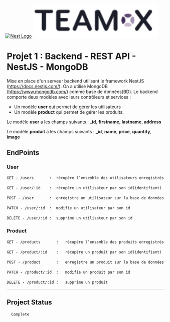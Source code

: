 <p align="center">
  <a href="http://nestjs.com/" target="blank"><img src="https://nestjs.com/img/logo-small.svg" width="200" alt="Nest Logo" style="margin-left: -5%;" /></a>
  <a href="https://github.com/Cheikh785/mini-project-teamx-group-backend/" target="blank"><img src="teamx.png" width="400" alt="TeamX group Logo" /></a>
</p>

[circleci-image]: https://img.shields.io/circleci/build/github/nestjs/nest/master?token=abc123def456
[circleci-url]: https://circleci.com/gh/nestjs/nest

# Projet 1 : Backend - REST API - NestJS - MongoDB
Mise en place d'un serveur backend utilisant le framework NestJS (https://docs.nestjs.com/). On a utilisé MongoDB (https://www.mongodb.com/) comme base de données(BD). Le backend comporte deux modèles avec leurs contrôleurs et services :

  - Un modèle **user** qui permet de gérer les utilisateurs
  - Un modèle **product** qui permet de gérer les produits.
  
Le modèle **user** a les champs suivants : **_id**, **firstname**, **lastname**, **address**

Le modèle **produit** a les champs suivants : **_id**, **name**, **price**, **quantity**, **image**

## EndPoints

### User
    GET - /users       :  récupère l’ensemble des utilisateurs enregistrés

    GET - /user/:id    :  récupère un utilisateur par son id(identifiant)

    POST - /user       :  enregistre un utilisateur sur la base de données

    PATCH - /user/:id  :  modifie un utilisateur par son id

    DELETE - /user/:id :  supprime un utilisateur par son id

### Product
    GET - /products       :   récupère l’ensemble des produits enregistrés

    GET - /product/:id    :   récupère un produit par son id(identifiant)

    POST - /product       :   enregistre un produit sur la base de données

    PATCH - /product/:id  :   modifie un produit par son id

    DELETE - /product/:id :   supprime un produit

-----------

## Project Status 
      Complete 
